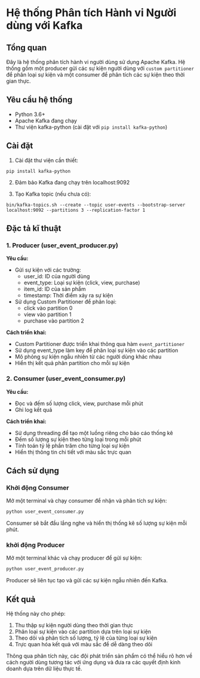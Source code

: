 # Hệ thống Phân tích Hành vi Người dùng với Kafka

## Tổng quan

Đây là hệ thống phân tích hành vi người dùng sử dụng Apache Kafka. Hệ thống gồm một producer gửi các sự kiện người dùng với `custom partitioner` để phân loại sự kiện và một consumer để phân tích các sự kiện theo thời gian thực.

## Yêu cầu hệ thống

- Python 3.6+
- Apache Kafka đang chạy
- Thư viện kafka-python (cài đặt với `pip install kafka-python`)

## Cài đặt

1. Cài đặt thư viện cần thiết:

```
pip install kafka-python
```

2. Đảm bảo Kafka đang chạy trên localhost:9092

3. Tạo Kafka topic (nếu chưa có):

```
bin/kafka-topics.sh --create --topic user-events --bootstrap-server localhost:9092 --partitions 3 --replication-factor 1
```

## Đặc tả kĩ thuật

### 1. Producer (user_event_producer.py)

**Yêu cầu:**

- Gửi sự kiện với các trường:
  - user_id: ID của người dùng
  - event_type: Loại sự kiện (click, view, purchase)
  - item_id: ID của sản phẩm
  - timestamp: Thời điểm xảy ra sự kiện
- Sử dụng Custom Partitioner để phân loại:
  - click vào partition 0
  - view vào partition 1
  - purchase vào partition 2

**Cách triển khai:**

- Custom Partitioner được triển khai thông qua hàm `event_partitioner`
- Sử dụng event_type làm key để phân loại sự kiện vào các partition
- Mô phỏng sự kiện ngẫu nhiên từ các người dùng khác nhau
- Hiển thị kết quả phân partition cho mỗi sự kiện

### 2. Consumer (user_event_consumer.py)

**Yêu cầu:**

- Đọc và đếm số lượng click, view, purchase mỗi phút
- Ghi log kết quả

**Cách triển khai:**

- Sử dụng threading để tạo một luồng riêng cho báo cáo thống kê
- Đếm số lượng sự kiện theo từng loại trong mỗi phút
- Tính toán tỷ lệ phần trăm cho từng loại sự kiện
- Hiển thị thông tin chi tiết với màu sắc trực quan

## Cách sử dụng

### Khởi động Consumer

Mở một terminal và chạy consumer để nhận và phân tích sự kiện:

```bash
python user_event_consumer.py
```

Consumer sẽ bắt đầu lắng nghe và hiển thị thống kê số lượng sự kiện mỗi phút.

### khởi động Producer

Mở một terminal khác và chạy producer để gửi sự kiện:

```bash
python user_event_producer.py
```

Producer sẽ liên tục tạo và gửi các sự kiện ngẫu nhiên đến Kafka.

## Kết quả

Hệ thống này cho phép:

1. Thu thập sự kiện người dùng theo thời gian thực
2. Phân loại sự kiện vào các partition dựa trên loại sự kiện
3. Theo dõi và phân tích số lượng, tỷ lệ của từng loại sự kiện
4. Trực quan hóa kết quả với màu sắc để dễ dàng theo dõi

Thông qua phân tích này, các đội phát triển sản phẩm có thể hiểu rõ hơn về cách người dùng tương tác với ứng dụng và đưa ra các quyết định kinh doanh dựa trên dữ liệu thực tế.
